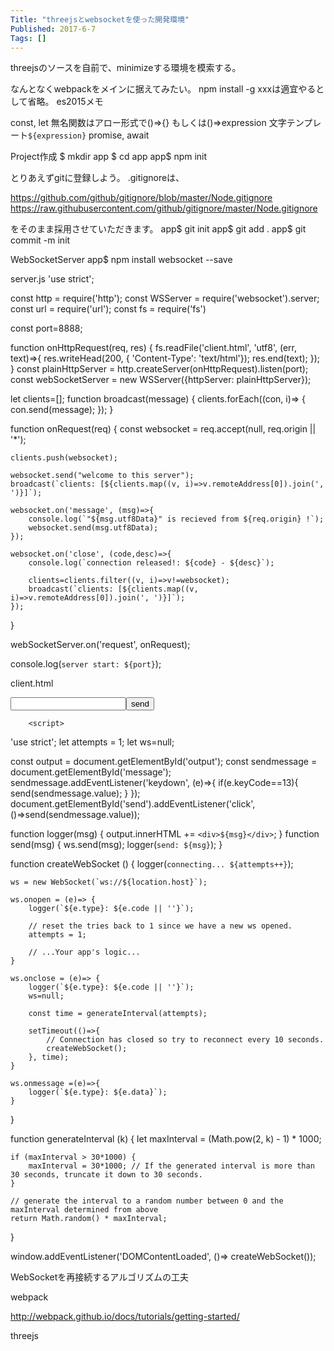 ```yaml
---
Title: "threejsとwebsocketを使った開発環境"
Published: 2017-6-7
Tags: []
---
```


threejsのソースを自前で、minimizeする環境を模索する。

なんとなくwebpackをメインに据えてみたい。
npm install -g xxxは適宜やるとして省略。
es2015メモ

const, let
無名関数はアロー形式で()=>{} もしくは()=>expression
文字テンプレート`${expression}`
promise, await

Project作成
$ mkdir app
$ cd app
app$ npm init

とりあえずgitに登録しよう。
.gitignoreは、

https://github.com/github/gitignore/blob/master/Node.gitignore
https://raw.githubusercontent.com/github/gitignore/master/Node.gitignore

をそのまま採用させていただきます。
app$ git init
app$ git add .
app$ git commit -m init 

WebSocketServer
app$ npm install websocket --save

server.js
'use strict';

const http = require('http');
const WSServer = require('websocket').server;
const url = require('url');
const fs = require('fs')

const port=8888;

function onHttpRequest(req, res)
{
    fs.readFile('client.html', 'utf8', (err, text)=>{
        res.writeHead(200, { 'Content-Type': 'text/html'});
        res.end(text);
    });
}
const plainHttpServer = http.createServer(onHttpRequest).listen(port);
const webSocketServer = new WSServer({httpServer: plainHttpServer});

let clients=[];
function broadcast(message) {
    clients.forEach((con, i)=> {
        con.send(message);
    });
}

function onRequest(req)
{
    const websocket = req.accept(null, req.origin || '*');

    clients.push(websocket);

    websocket.send("welcome to this server");
    broadcast(`clients: [${clients.map((v, i)=>v.remoteAddress[0]).join(', ')}]`);

    websocket.on('message', (msg)=>{
        console.log(`"${msg.utf8Data}" is recieved from ${req.origin} !`);
        websocket.send(msg.utf8Data);
    });

    websocket.on('close', (code,desc)=>{
        console.log(`connection released!: ${code} - ${desc}`);

        clients=clients.filter((v, i)=>v!=websocket);
        broadcast(`clients: [${clients.map((v, i)=>v.remoteAddress[0]).join(', ')}]`);
    });
}

webSocketServer.on('request', onRequest);

console.log(`server start: ${port}`);

client.html
<html>
    <head>
    </head>
    <body>
        <input id="message" type="text"><button id="send">send</button>
        <div id="output"></div>

        <script>
'use strict';
let attempts = 1;
let ws=null;

const output = document.getElementById('output');
const sendmessage = document.getElementById('message');
sendmessage.addEventListener('keydown', (e)=>{
    if(e.keyCode==13){
        send(sendmessage.value);
    }
});
document.getElementById('send').addEventListener('click', ()=>send(sendmessage.value));

function logger(msg)
{
    output.innerHTML += `<div>${msg}</div>`;
}
function send(msg)
{
    ws.send(msg);
    logger(`send: ${msg}`);
}

function createWebSocket () {
    logger(`connecting... ${attempts++}`);

    ws = new WebSocket(`ws://${location.host}`);

    ws.onopen = (e)=> {
        logger(`${e.type}: ${e.code || ''}`);

        // reset the tries back to 1 since we have a new ws opened.
        attempts = 1; 

        // ...Your app's logic...
    }

    ws.onclose = (e)=> {
        logger(`${e.type}: ${e.code || ''}`);
        ws=null;

        const time = generateInterval(attempts);

        setTimeout(()=>{
            // Connection has closed so try to reconnect every 10 seconds.
            createWebSocket(); 
        }, time);
    }

    ws.onmessage =(e)=>{
        logger(`${e.type}: ${e.data}`);
    }
}

function generateInterval (k) {
    let maxInterval = (Math.pow(2, k) - 1) * 1000;

    if (maxInterval > 30*1000) {
        maxInterval = 30*1000; // If the generated interval is more than 30 seconds, truncate it down to 30 seconds.
    }

    // generate the interval to a random number between 0 and the maxInterval determined from above
    return Math.random() * maxInterval; 
}

window.addEventListener('DOMContentLoaded', ()=> createWebSocket());
        </script>
    </body>
</html>


WebSocketを再接続するアルゴリズムの工夫

webpack

http://webpack.github.io/docs/tutorials/getting-started/

threejs
